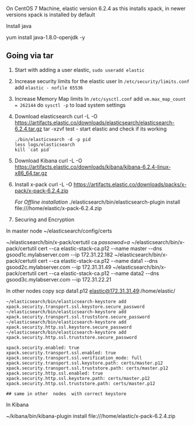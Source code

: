 On CentOS 7 Machine, elastic version 6.2.4 as this installs xpack, in newer versions xpack is installed by default

Install java 

yum install java-1.8.0-openjdk -y

## Going via tar 
1. Start with adding a user elastic,  `sudo useradd elastic`
2. Increase security limits for the elastic user
   In `/etc/security/limits.conf` add `elastic - nofile 65536`
3. Increase Memory Map limits
   In `/etc/sysctl.conf` add `vm.max_map_count = 262144`
   do `sysctl -p` to load system settings
4. Download elasticsearch 
   curl -L -O https://artifacts.elastic.co/downloads/elasticsearch/elasticsearch-6.2.4.tar.gz
   tar -xzvf 
   test - start elastic and check if its working
   ```
   ./bin/elasticsearch -d -p pid
   less logs/elasticsearch
   kill `cat pid`
   ```
5. Download Kibana
   curl -L -O https://artifacts.elastic.co/downloads/kibana/kibana-6.2.4-linux-x86_64.tar.gz

6. Install x-pack
   curl -L -O https://artifacts.elastic.co/downloads/packs/x-pack/x-pack-6.2.4.zip

    *For Offline installation*
   ./elasticsearch/bin/elasticsearch-plugin install file:///home/elastic/x-pack-6.2.4.zip


7. Securing and Encryption

In master node ~/elasticsearch/config/certs

~/elasticsearch/bin/x-pack/certutil ca
*passowod=a*
~/elasticsearch/bin/x-pack/certutil cert --ca elastic-stack-ca.p12 --name master --dns gsood1c.mylabserver.com --ip 172.31.22.182
~/elasticsearch/bin/x-pack/certutil cert --ca elastic-stack-ca.p12 --name data1 --dns gsood2c.mylabserver.com --ip 172.31.31.49
~/elasticsearch/bin/x-pack/certutil cert --ca elastic-stack-ca.p12 --name data2 --dns gsood3c.mylabserver.com --ip 172.31.22.21

In other nodes copy
scp data1.p12 elastic@172.31.31.49:/home/elastic/
```
~/elasticsearch/bin/elasticsearch-keystore add xpack.security.transport.ssl.keystore.secure_password
~/elasticsearch/bin/elasticsearch-keystore add xpack.security.transport.ssl.truststore.secure_password
~/elasticsearch/bin/elasticsearch-keystore add xpack.security.http.ssl.keystore.secure_password
~/elasticsearch/bin/elasticsearch-keystore add xpack.security.http.ssl.truststore.secure_password
```
```
xpack.security.enabled: true
xpack.security.transport.ssl.enabled: true
xpack.security.transport.ssl.verification_mode: full
xpack.security.transport.ssl.keystore.path: certs/master.p12
xpack.security.transport.ssl.truststore.path: certs/master.p12
xpack.security.http.ssl.enabled: true
xpack.security.http.ssl.keystore.path: certs/master.p12
xpack.security.http.ssl.truststore.path: certs/master.p12

## same in other  nodes  with correct keystore
```

In Kibana

~/kibana/bin/kibana-plugin install file:///home/elastic/x-pack-6.2.4.zip
